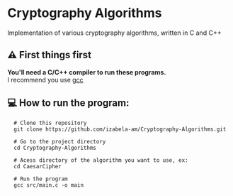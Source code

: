 # Cryptography Algorithms
Implementation of various cryptography algorithms, written in C and C++

## :warning: First things first
__You'll need a C/C++ compiler to run these programs.__  
I recommend you use [gcc](https://gcc.gnu.org/install/binaries.html)

## :computer: How to run the program:
```shell
  # Clone this repository
  git clone https://github.com/izabela-am/Cryptography-Algorithms.git
  
  # Go to the project directory
  cd Cryptography-Algorithms
  
  # Acess directory of the algorithm you want to use, ex:
  cd CaesarCipher
  
  # Run the program
  gcc src/main.c -o main
```
